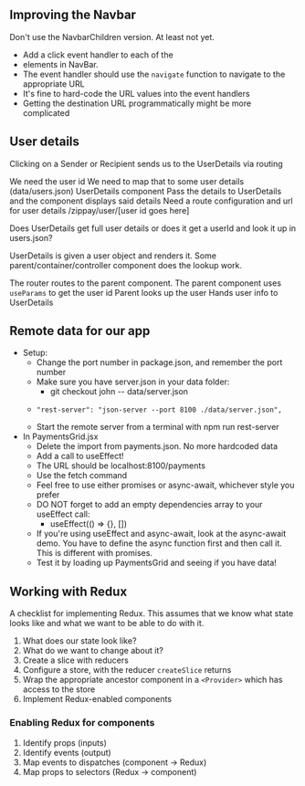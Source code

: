 ## Improving the Navbar

Don't use the NavbarChildren version. At least not yet.

- Add a click event handler to each of the <li> elements in NavBar.
- The event handler should use the `navigate` function to navigate to the appropriate URL
- It's fine to hard-code the URL values into the event handlers
- Getting the destination URL programmatically might be more complicated

## User details

Clicking on a Sender or Recipient sends us to the UserDetails via routing

We need the user id
We need to map that to some user details (data/users.json)
UserDetails component
Pass the details to UserDetails and the component displays said details
Need a route configuration and url for user details
/zippay/user/[user id goes here]

Does UserDetails get full user details or does it get a userId and look it up in users.json?

UserDetails is given a user object and renders it. Some parent/container/controller component does the lookup work.

<UserDetailsLookup>
  <UserDetails>
</UserDetailsLookup>

The router routes to the parent component.
The parent component uses `useParams` to get the user id
Parent looks up the user
Hands user info to UserDetails

## Remote data for our app

- Setup:
  - Change the port number in package.json, and remember the port number
  - Make sure you have server.json in your data folder:
    - git checkout john -- data/server.json
  -     "rest-server": "json-server --port 8100 ./data/server.json",
  - Start the remote server from a terminal with npm run rest-server
- In PaymentsGrid.jsx
  - Delete the import from payments.json. No more hardcoded data
  - Add a call to useEffect!
  - The URL should be localhost:8100/payments
  - Use the fetch command
  - Feel free to use either promises or async-await, whichever style you prefer
  - DO NOT forget to add an empty dependencies array to your useEffect call:
    - useEffect(() => {}, [])
  - If you're using useEffect and async-await, look at the async-await demo. You have to define the async function first and then call it. This is different with promises.
  - Test it by loading up PaymentsGrid and seeing if you have data!

## Working with Redux

A checklist for implementing Redux. This assumes that we know what state looks like and what we want to be able to do with it.

1. What does our state look like?
2. What do we want to change about it?
3. Create a slice with reducers
4. Configure a store, with the reducer `createSlice` returns
5. Wrap the appropriate ancestor component in a `<Provider>` which has access to the store
6. Implement Redux-enabled components

### Enabling Redux for components

1. Identify props (inputs)
2. Identify events (output)
3. Map events to dispatches (component -> Redux)
4. Map props to selectors (Redux -> component)

